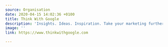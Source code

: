 ```yaml
---
source: Organisation
date: 2020-04-15 14:02:36 +0100
title: Think With Google
description: 'Insights. Ideas. Inspiration. Take your marketing further with Google. '
image: ''
link: https://www.thinkwithgoogle.com

---
```

